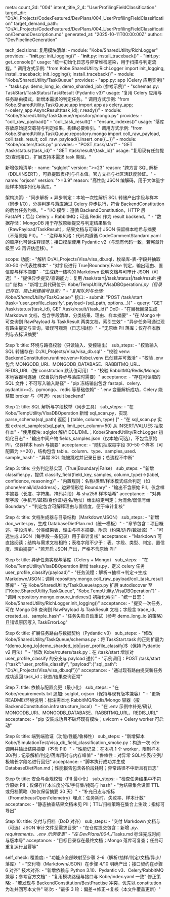 meta:
  count_3d: "004"
  intent_title_2_4: "UserProfilingFieldClassification"
  target_dir: "D:/AI_Projects/CodexFeatured/DevPlans/004_UserProfilingFieldClassification"
  target_demand_path: "D:/AI_Projects/CodexFeatured/DevPlans/004_UserProfilingFieldClassification/DemandDescription.md"
  generated_at: "2025-10-11T00:00:00Z"
  author: "DevPipelineGeneration"

tech_decisions:
  复用模块清单:
    - module: "Kobe/SharedUtility/RichLogger"
      provides:
        - "__init__.py: init_logging()"
        - "__init__.py: install_traceback()"
        - "__init__.py: get_console()"
      usage: "统一初始化日志与异常堆栈渲染，用于扫描与判定流程。"
      调用方式示例: "from Kobe.SharedUtility.RichLogger import init_logging, install_traceback; init_logging(); install_traceback()"
    - module: "Kobe/SharedUtility/TaskQueue"
      provides:
        - "app.py: app (Celery 应用实例)"
        - "tasks.py: demo_long_io, demo_sharded_job (参考示例)"
        - "schemas.py: TaskStart/TaskStatus/TaskResult (Pydantic v3)"
      usage: "复用 Celery 应用与任务路由模式，新增本需求的判定任务。"
      调用方式示例: "from Kobe.SharedUtility.TaskQueue.app import app as celery_app; r=celery_app.AsyncResult(task_id); r.ready()"
    - module: "Kobe/SharedUtility/TaskQueue/repository/mongo.py"
      provides:
        - "coll_raw_payload()"
        - "coll_task_result()"
        - "ensure_indexes()"
      usage: "落库存放原始提交载荷与判定结果，构建必要索引。"
      调用方式示例: "from Kobe.SharedUtility.TaskQueue.repository.mongo import coll_raw_payload, coll_task_result; coll_raw_payload().insert_one({...})"
    - module: "Kobe/routers/task.py"
      provides:
        - "POST /task/start"
        - "GET  /task/status/{task_id}"
        - "GET  /task/result/{task_id}"
      usage: "复用现有任务提交/查询接口，扩展支持本需求 task 类型。"

  新增依赖清单:
    - name: "sqlglot"
      version: ">=23"
      reason: "跨方言 SQL 解析（DDL/INSERT），可靠提取表/列与样本值。官方文档与社区活跃度验证。"
    - name: "orjson"
      version: ">=3.9"
      reason: "高性能 JSON 编解码，用于大体量字段样本的序列化与落库。"

  架构决策:
    - "同步解析 + 异步判定：本地一次性解析 SQL 转储产出字段与样本（同步 I/O），分类判定与落库通过 Celery 异步执行，符合 BackendConstitution 的后台任务约束。"
    - "I/O 模型：遵循 BackendConstitution，HTTP 层 FastAPI；后台 Celery + RabbitMQ；可选 Redis 作为 result backend。"
    - "数据存储：MongoDB 用于存放原始提交与判定结果集合（RawPayload/TaskResult），结果文档与可审计 JSON 保留样本哈希与摘要（不落原始 PII）。"
    - "注释与风格：代码内遵循 CodeCommentStandard.yaml 的顺序化可读注释规范；接口模型使用 Pydantic v2（与现有代码一致，若宪章升级至 v3 再评估迁移）。"

scope:
  功能:
    - "解析 D:/AI_Projects/Visa/visa_db.sql，枚举库-表-字段并抽取 30-50 个代表性样本"
    - "对字段进行 True|Boundary|False 判定，输出理由、置信度与样本摘要"
    - "生成统一结构的 Markdown 说明文档与可审计 JSON（可选）"
    - "提供异步提交/查询能力：复用 /task/start|/task/status|/task/result 接口"
  结构:
    - "新增工具代码位于: Kobe/TempUtility/VisaDBOperation/*.py（目录已存在，禁止新建编号目录）"
    - "复用队列与仓储: Kobe/SharedUtility/TaskQueue/*"
  接口:
    - submit: "POST /task/start (task='user_profile_classify', payload={sql_path, options...})"
    - query:  "GET /task/status/{task_id}, GET /task/result/{task_id}"
  DoD:
    - "在目标目录生成 Markdown 文档，包含字段清单、分类结果、理由、样本摘要"
    - "在 Mongo 中可查询到 RawPayload 与 TaskResult 两类文档，索引生效"
    - "异步任务可通过现有路由提交与查询，错误可观测（日志/指标）"
    - "无原始 PII 落库；仅存样本散列与去标识摘要"

Step 1:
  title: 环境与路径校验（只读输入、受控输出）
  sub_steps:
    - "校验输入 SQL 转储存在: D:/AI_Projects/Visa/visa_db.sql"
    - "校验 venv: BackendConstitution.runtime.venv=Kobe/.venv 已创建并可激活"
    - "校验 .env 包含 MONGODB_URI、MONGODB_DATABASE、RABBITMQ_URL、REDIS_URL（按 constitution 默认值可用）"
    - "校验 RabbitMQ/Redis/Mongo 本地容器可连通（仅当执行异步与落库时需要）"
  acceptance:
    - "存在可读取的 SQL 文件；不可写入输入路径"
    - "pip 冻结输出包含 fastapi、celery、pydantic>=2、pymongo、redis 等基础依赖"
    - ".env 变量解析成功，Celery 能获取 broker 与（可选）result backend"

Step 2:
  title: SQL 解析与字段枚举（同步工具）
  sub_steps:
    - "在 Kobe/TempUtility/VisaDBOperation 新增 sql_scan.py，实现 parse_schema(sql_path) 返回 [ {table, column, type} ]"
    - "在 sql_scan.py 实现 extract_samples(sql_path, limit_per_column=50) 从 INSERT/VALUES 抽取样本"
    - "使用模块: sqlglot 解析 DDL/DML；Kobe/SharedUtility/RichLogger 初始化日志"
    - "输出中间产物 fields_samples.json（仅本地/可选），不包含原始 PII，仅存样本 hash 与摘要"
  acceptance:
    - "随机抽取每字段 30–50 个样本（可配置为 >=20），结构包含 table、column、type、samples_used、sample_hash"
    - "异常 SQL 能被跳过并记录日志；总流程不中断"

Step 3:
  title: 业务判定器实现（True|Boundary|False）
  sub_steps:
    - "新增 classifier.py，提供 classify_field(field_key, samples, column_type)->{label, confidence, reasoning}"
    - "内置规则：名称/类型/样本模式综合判定（如 phone/email/id/address），边界情形给 Boundary"
    - "输出不含原始 PII，仅含样本摘要（长度、字符集、掩码片段）与 sha256 样本哈希"
  acceptance:
    - "对典型字段（手机号/邮箱/身份证/姓名/地址）给出稳定判定；为混合/弱信号给 Boundary"
    - "判定包含可解释理由与置信度，便于审计复核"

Step 4:
  title: 文档生成器与目录结构（Markdown/JSON）
  sub_steps:
    - "新增 doc_writer.py，生成 DatabaseDietPlan.md（统一模板）"
    - "章节包含：项目概述、字段清单、分类结果表、理由与样本摘要、附录（约束/边界/数据源）"
    - "可选生成 JSON（每字段一条记录）用于审计复核"
  acceptance:
    - "Markdown 可直接阅读；结构与需求文档相符；表格字段不少于：表、字段、类型、判定、置信度、理由摘要"
    - "若开启 JSON 产出，严格不含原始 PII"

Step 5:
  title: 异步任务实现与落库（Celery + Mongo）
  sub_steps:
    - "在 Kobe/TempUtility/VisaDBOperation 新增 tasks.py，定义 celery 任务 user_profile_classify(payload)"
    - "任务流程：解析->抽样->判定->生成 Markdown/JSON；调用 repository.mongo.coll_raw_payload/coll_task_result 落库"
    - "在 Kobe/SharedUtility/TaskQueue/app.py 扩展 autodiscover 至 [\"Kobe.SharedUtility.TaskQueue\", \"Kobe.TempUtility.VisaDBOperation\"]"
    - "调用 repository.mongo.ensure_indexes() 初始化索引"
    - "统一日志：Kobe/SharedUtility/RichLogger.init_logging()"
  acceptance:
    - "提交一次任务，可在 Mongo DB 查询到 RawPayload 与 TaskResult 文档；字段含 trace_id、created_at、sample_hash"
    - "任务失败自动重试（参考 demo_long_io 的策略）且错误原因写入 TaskErrorLog"

Step 6:
  title: 扩展任务路由与数据契约（Pydantic v3）
  sub_steps:
    - "修改 Kobe/SharedUtility/TaskQueue/schemas.py：将 TaskStart.task 的正则扩展为 ^(demo_long_io|demo_sharded_job|user_profile_classify)$（保持 Pydantic v2 用法）"
    - "修改 Kobe/routers/task.py：在 /task/start 增加对 user_profile_classify 的分支与 payload 透传"
    - "示例调用：POST /task/start {\"task\":\"user_profile_classify\", \"payload\":{\"sql_path\": \"D:/AI_Projects/Visa/visa_db.sql\"}}"
  acceptance:
    - "通过现有路由提交新任务成功返回 task_id；状态/结果查询正常"

Step 7:
  title: 依赖与配置变更（最小化）
  sub_steps:
    - "在 Kobe/requirements.txt 追加: sqlglot, orjson（保持与现有版本兼容）"
    - "更新 README/环境说明：标注需本地 RabbitMQ/Redis/Mongo 容器（按 BackendConstitution.infrastructure_local）"
    - "在 .env 示例中补充/确认 MONGODB_URI、MONGODB_DATABASE、RABBITMQ_URL、REDIS_URL"
  acceptance:
    - "pip 安装成功且不破坏现有模块；uvicorn + Celery worker 可启动"

Step 8:
  title: 端到端验证（功能/性能/鲁棒性）
  sub_steps:
    - "新增脚本 Kobe/SimulationTest/visa_db_field_classification_smoke.py：构造一次 e2e 调用并输出结果摘要（不含 PII）"
    - "性能记录：在本机 1 个 worker，限制样本 30/列；记录解析/判定/落库用时与内存峰值"
    - "鲁棒性：对异常 SQL/空表/空列/极端长字段名进行回归"
  acceptance:
    - "脚本执行成功并生成 DatabaseDietPlan.md；性能报告包含各阶段耗时；异常路径不中断且有日志"

Step 9:
  title: 安全与合规校验（PII 最小化）
  sub_steps:
    - "检查任务结果中不包含原始 PII；仅保存样本长度分布/字符集/掩码与 hash"
    - "为结果集合设置 TTL 或归档策略（如仅保留摘要 30 天）"
    - "补充日志与指标（Prometheus/OpenTelemetry）埋点：任务耗时、失败率、样本计数"
  acceptance:
    - "静态抽查结果文档未见 PII；TTL/归档策略在集合上生效；指标可导出"

Step 10:
  title: 交付与归档（DoD 对齐）
  sub_steps:
    - "交付 Markdown 文档与（可选）JSON 审计文件至需求目录"
    - "在仓库提交包含：新增 *.py、requirements、.env 示例变更"
    - "在 DevPlans/004_*/Tasks.md 标注完成时间与版本号"
  acceptance:
    - "目标目录存在最终文档；Mongo 落库可复查；任务可重复运行且幂等"

self_check:
  覆盖度:
    - "功能点全部映射至步骤 2–6（解析/抽样/判定/文档/异步/落库）"
    - "交付物（Markdown/JSON）在步骤 4/10 明确产出；接口契约在步骤 6 对齐"
  技术对齐:
    - "新增依赖与 Python 3.10、Pydantic v3、Celery/RabbitMQ 兼容；参考官方文档"
    - "复用模块路径与接口与 Kobe/index.yaml 一致"
  修正策略:
    - "若发现与 BackendConstitution/BestPractise 冲突，优先以 constitution 为准并回写本文件"
  轮次:
    - "最多 3 轮：偏差→修正→复核（本文件覆盖更新）"
